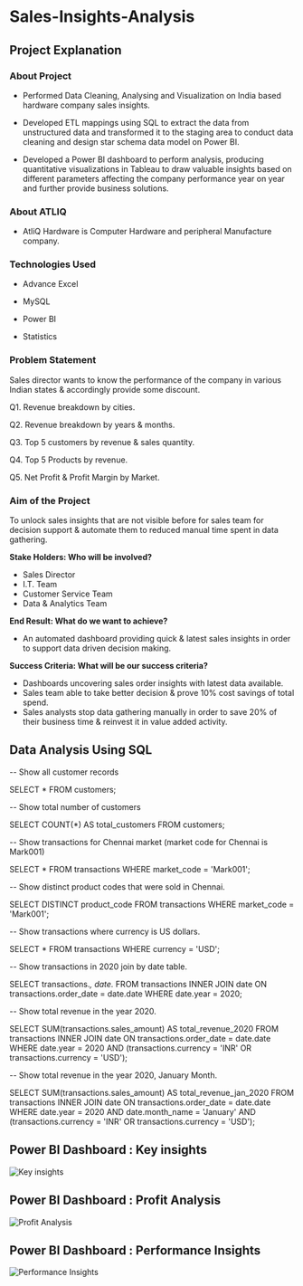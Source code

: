 # Sales-Insights-Analysis

## **Project Explanation**

### **About Project**

* Performed Data Cleaning, Analysing and Visualization on India based hardware company sales insights.

* Developed ETL mappings using SQL to extract the data from unstructured data and transformed it to the staging area to conduct data cleaning and design star schema data model on Power BI.

* Developed a Power BI dashboard to perform analysis, producing quantitative visualizations in Tableau to draw valuable insights based on different parameters affecting the company performance year on year and further provide business solutions.

### **About ATLIQ**

* AtliQ Hardware is Computer Hardware and peripheral Manufacture company.

### **Technologies Used**

* Advance Excel

* MySQL

* Power BI

* Statistics

### **Problem Statement**

Sales director wants to know the performance of the company in various Indian states & accordingly provide some discount.

Q1. Revenue breakdown by cities.

Q2. Revenue breakdown by years & months.

Q3. Top 5 customers by revenue & sales quantity.

Q4. Top 5 Products by revenue.

Q5. Net Profit & Profit Margin by Market.

### **Aim of the Project**

To unlock sales insights that are not visible before for sales team for decision support & automate them to reduced manual time spent in data gathering.

**Stake Holders: Who will be involved?** 

* Sales Director
* I.T. Team
* Customer Service Team
* Data & Analytics Team

**End Result: What do we want to achieve?**

* An automated dashboard providing quick & latest sales insights in order to support data driven decision making.

**Success Criteria: What will be our success criteria?**

* Dashboards uncovering sales order insights with latest data available.
* Sales team able to take better decision & prove 10% cost savings of total spend.
* Sales analysts stop data gathering manually in order to save 20% of their business time & reinvest it in value added activity.


## **Data Analysis Using SQL**

-- Show all customer records

SELECT * FROM customers;

-- Show total number of customers

SELECT COUNT(*) AS total_customers FROM customers;

-- Show transactions for Chennai market (market code for Chennai is Mark001)

SELECT * FROM transactions
WHERE market_code = 'Mark001';

-- Show distinct product codes that were sold in Chennai.

SELECT DISTINCT product_code
FROM transactions
WHERE market_code = 'Mark001';

-- Show transactions where currency is US dollars.

SELECT * FROM transactions
WHERE currency = 'USD';

-- Show transactions in 2020 join by date table.

SELECT transactions.*, date.*
FROM transactions
INNER JOIN date ON transactions.order_date = date.date
WHERE date.year = 2020;

-- Show total revenue in the year 2020.

SELECT SUM(transactions.sales_amount) AS total_revenue_2020
FROM transactions
INNER JOIN date ON transactions.order_date = date.date
WHERE date.year = 2020
AND (transactions.currency = 'INR' OR transactions.currency = 'USD');

-- Show total revenue in the year 2020, January Month.

SELECT SUM(transactions.sales_amount) AS total_revenue_jan_2020
FROM transactions
INNER JOIN date ON transactions.order_date = date.date
WHERE date.year = 2020
AND date.month_name = 'January'
AND (transactions.currency = 'INR' OR transactions.currency = 'USD');

## **Power BI Dashboard : Key insights**

![Key insights](https://github.com/nidhidivecha/Sales-Insights-Analysis/assets/54711762/286e0270-e2d6-484c-a811-5c2b619e5f31)

## **Power BI Dashboard : Profit Analysis**
![Profit Analysis](https://github.com/nidhidivecha/Sales-Insights-Analysis/assets/54711762/a214144d-5b49-4936-9476-c61f38a446ba)

## **Power BI Dashboard : Performance Insights**
![Performance Insights](https://github.com/nidhidivecha/Sales-Insights-Analysis/assets/54711762/fb21c06f-d221-4245-995a-63ba4b5c5ce9)


